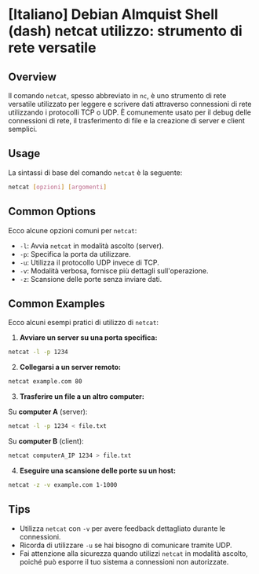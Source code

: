 # [Italiano] Debian Almquist Shell (dash) netcat utilizzo: strumento di rete versatile

## Overview
Il comando `netcat`, spesso abbreviato in `nc`, è uno strumento di rete versatile utilizzato per leggere e scrivere dati attraverso connessioni di rete utilizzando i protocolli TCP o UDP. È comunemente usato per il debug delle connessioni di rete, il trasferimento di file e la creazione di server e client semplici.

## Usage
La sintassi di base del comando `netcat` è la seguente:

```bash
netcat [opzioni] [argomenti]
```

## Common Options
Ecco alcune opzioni comuni per `netcat`:

- `-l`: Avvia `netcat` in modalità ascolto (server).
- `-p`: Specifica la porta da utilizzare.
- `-u`: Utilizza il protocollo UDP invece di TCP.
- `-v`: Modalità verbosa, fornisce più dettagli sull'operazione.
- `-z`: Scansione delle porte senza inviare dati.

## Common Examples
Ecco alcuni esempi pratici di utilizzo di `netcat`:

1. **Avviare un server su una porta specifica:**

```bash
netcat -l -p 1234
```

2. **Collegarsi a un server remoto:**

```bash
netcat example.com 80
```

3. **Trasferire un file a un altro computer:**

Su **computer A** (server):

```bash
netcat -l -p 1234 < file.txt
```

Su **computer B** (client):

```bash
netcat computerA_IP 1234 > file.txt
```

4. **Eseguire una scansione delle porte su un host:**

```bash
netcat -z -v example.com 1-1000
```

## Tips
- Utilizza `netcat` con `-v` per avere feedback dettagliato durante le connessioni.
- Ricorda di utilizzare `-u` se hai bisogno di comunicare tramite UDP.
- Fai attenzione alla sicurezza quando utilizzi `netcat` in modalità ascolto, poiché può esporre il tuo sistema a connessioni non autorizzate.